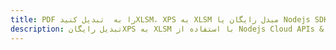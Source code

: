 ---title: PDF را به  تبدیل کنیدXLSM، XPS به XLSM مبدل رایگان یا Nodejs SDKdescription: تبدیل رایگانXPS به XLSM با استفاده از Nodejs Cloud APIs & SDK همچنین اسناد PDF را در Cloud ایجاد، ویرایش و رندر کنید.---